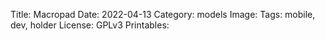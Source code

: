 Title: Macropad
Date: 2022-04-13
Category: models
Image: 
Tags: mobile, dev, holder
License: GPLv3
Printables: 